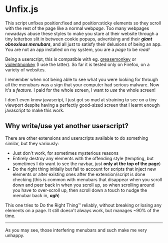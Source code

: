 Unfix.js
========

This script unfixes position:fixed and position:sticky elements so they
scroll with the rest of the page like a normal web*page*. Too many webpages
nowadays abuse these styles to make you stare at their website through a tiny
letterbox slit in between cookie popups, advertising and their
***giant obnoxious menubars***, and all just to satisfy their delusions of
being an app. You are not an app installed on my system, you are a *page* to
be *read!*

Being a userscript, this is compatible with eg. [greasemonkey] or
[violentmonkey] (I use the latter). So far it is tested only on Firefox, on
a variety of websites.

[greasemonkey]: https://www.greasespot.net
[violentmonkey]: https://violentmonkey.github.io

I remember when not being able to see what you were looking for through all
the menubars was a sign that your computer had serious malware. Now it's a
*feature*. I paid for the whole screen, I want to *use* the whole screen!

I don't even know javascript, I just got so mad at straining to see on a tiny
viewport despite having a perfectly good-sized screen that I learnt enough
javascript to make this work.


Why write/use yet another userscript?
-------------------------------------

There are other extensions and userscripts available to do something similar,
but they variously:

- Just don't work, for sometimes mysterious reasons
- Entirely destroy any elements with the offending style (tempting, but
  sometimes I do want to see the navbar, just **only at the top of the page**)
- Do the right thing initially but fail to account for scripts that inject
  new elements or alter existing ones after the extension/script is done
  checking (this is common with menubars that disappear when you scroll down
  and peer back in when you scroll up, so when scrolling around you have to
  over-scroll up, then scroll down a touch to nudge the menubar back in,
  ***agh***)

This one tries to Do the Right Thing&trade; reliably, without breaking or
losing any elements on a page. It still doesn't always work, but manages
~90% of the time.

--------------------------------------------------------------------------

As you may see, those interfering menubars and such make me very unhappy.
